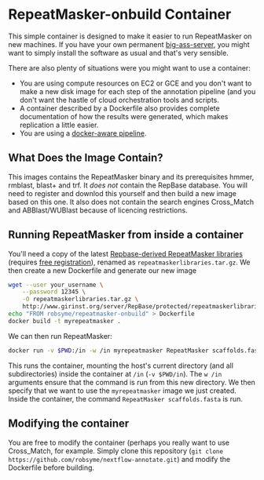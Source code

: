 # RepeatMasker-onbuild Container

This simple container is designed to make it easier to run
RepeatMasker on new machines. If you have your own permanent 
[big-ass-server](http://jermdemo.blogspot.ca/2011/06/big-ass-servers-and-myths-of-clusters.html),
you might want to simply install the software as usual and that's very
sensible.

There are also plenty of situations were you might want to use a
container:

* You are using compute resources on EC2 or GCE and you don't want to
make a new disk image for each step of the annotation pipeline (and
you don't want the hastle of cloud orchestration tools and scripts.
* A container described by a Dockerfile also provides complete
documentation of how the results were generated, which makes
replication a little easier.
* You are using a [docker-aware pipeline](http://nextflow.io/).

## What Does the Image Contain?

This images contains the RepeatMasker binary and its prerequisites
hmmer, rmblast, blast+ and trf. It *does not* contain the RepBase
database. You will need to register and downlod this yourself and then
build a new image based on this one. It also does not contain the
search engines Cross_Match and ABBlast/WUBlast because of licencing
restrictions.

## Running RepeatMasker from inside a container

You'll need a copy of the latest
[Repbase-derived RepeatMasker libraries](http://www.girinst.org/server/RepBase/index.php)
(requires
[free registration](http://www.girinst.org/accountservices/register.php)),
renamed as `repeatmaskerlibraries.tar.gz`. We then create a new
Dockerfile and generate our new image

```sh
wget --user your_username \
    --password 12345 \
    -O repeatmaskerlibraries.tar.gz \
    http://www.girinst.org/server/RepBase/protected/repeatmaskerlibraries/repeatmaskerlibraries-20140131.tar.gz
echo "FROM robsyme/repeatmasker-onbuild" > Dockerfile
docker build -t myrepeatmasker .
```

We can then run RepeatMasker:

```sh
docker run -v $PWD:/in -w /in myrepeatmasker RepeatMasker scaffolds.fasta
```

This runs the container, mounting the host's current directory (and
all subdirectories) inside the container at `/in` (`-v $PWD/in`). The `w
/in` arguments ensure that the command is run from this new
directory. We then specify that we want to use the `myrepeatmasker`
image we just created. Inside the container, the command `RepeatMasker
scaffolds.fasta` is run.

## Modifying the container

You are free to modify the container (perhaps you really want to use
Cross_Match, for example. Simply clone this repository (`git clone
https://github.com/robsyme/nextflow-annotate.git`) and modify the
Dockerfile before building.
